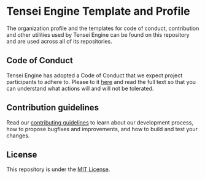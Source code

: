 # Tensei Engine Template and Profile

The organization profile and the templates for code of conduct, contribution and other utilities used by Tensei Engine can be found on this repository and are used across all of its repositories.

## Code of Conduct

Tensei Engine has adopted a Code of Conduct that we expect project participants to adhere to. Please to it [here](./CODE_OF_CONDUCT.md) and read the full text so that you can understand what actions will and will not be tolerated.

## Contribution guidelines

Read our [contributing guidelines](./CONTRIBUTING.md) to learn about our development process, how to propose bugfixes and improvements, and how to build and test your changes.

## License

This repository is under the [MIT License](./LICENSE).
